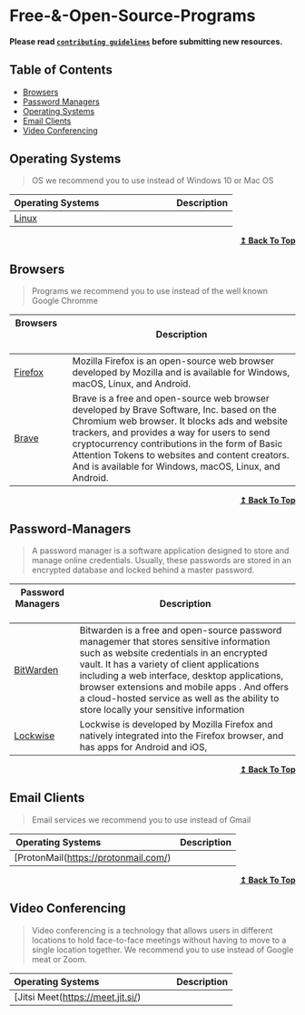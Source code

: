 # Free-&-Open-Source-Programs

#### Please read [`contributing guidelines`](./contributing.md) before submitting new resources.

## Table of Contents

- [Browsers](#browsers)
- [Password Managers](#password-managers)
- [Operating Systems](#operating-systems)
- [Email Clients](#email-clients)
- [Video Conferencing](#video-conferencing)

## Operating Systems

> OS we recommend you to use instead of Windows 10 or Mac OS

| Operating Systems &nbsp; &nbsp; &nbsp; &nbsp; &nbsp; &nbsp; &nbsp; &nbsp; &nbsp; &nbsp; &nbsp; &nbsp; &nbsp; &nbsp; | Description |
| ---------------------------------------------------------------------------------------------------------- | ----------- |
| [Linux ](https://www.mozilla.org/en/firefox/)                                                           ||

<div align="right">
    <b><a href="#table-of-contents">↥ Back To Top</a></b>
</div>

## Browsers

> Programs we recommend you to use instead of the well known Google Chromme

| Browsers &nbsp; &nbsp; &nbsp; &nbsp; &nbsp; &nbsp; &nbsp; &nbsp; &nbsp; &nbsp; &nbsp; &nbsp; &nbsp; &nbsp; | Description |
| ---------------------------------------------------------------------------------------------------------- | ----------- |
| [Firefox ](https://www.mozilla.org/en/firefox/)                                                           |Mozilla Firefox is an open-source web browser developed by Mozilla and is available for Windows, macOS, Linux, and Android.   |
| [Brave ](https://brave.com/)                                                                              |Brave is a free and open-source web browser developed by Brave Software, Inc. based on the Chromium web browser. It blocks ads and website trackers, and provides a way for users to send cryptocurrency contributions in the form of Basic Attention Tokens to websites and content creators. And is available for Windows, macOS, Linux, and Android.  |

<div align="right">
    <b><a href="#table-of-contents">↥ Back To Top</a></b>
</div>

## Password-Managers

> A password manager is a software application designed to store and manage online credentials. Usually, these passwords are stored in an encrypted database and locked behind a master password.

| Password Managers &nbsp; &nbsp; &nbsp; &nbsp; &nbsp; &nbsp; &nbsp; &nbsp; &nbsp; &nbsp; &nbsp; &nbsp; &nbsp; &nbsp; | Description |
| ---------------------------------------------------------------------------------------------------------- | ----------- |
| [BitWarden](https://bitwarden.com/)                                                                              |Bitwarden is a free and open-source password managemer that stores sensitive information such as website credentials in an encrypted vault. It has a variety of client applications including a web interface, desktop applications, browser extensions and mobile apps . And offers a cloud-hosted service as well as the ability to store locally your sensitive information
| [Lockwise](https://www.mozilla.org/en-US/firefox/lockwise/)                                                                              |Lockwise is developed by Mozilla Firefox and  natively integrated into the Firefox browser, and has apps for Android and iOS,     |

<div align="right">
    <b><a href="#table-of-contents">↥ Back To Top</a></b>
</div>

## Email Clients

> Email services  we recommend you to use instead of Gmail

| Operating Systems &nbsp; &nbsp; &nbsp; &nbsp; &nbsp; &nbsp; &nbsp; &nbsp; &nbsp; &nbsp; &nbsp; &nbsp; &nbsp; &nbsp; | Description |
| ---------------------------------------------------------------------------------------------------------- | ----------- |
| [ProtonMail(https://protonmail.com/)                                                           ||

<div align="right">
    <b><a href="#table-of-contents">↥ Back To Top</a></b>
</div>

## Video Conferencing

> Video conferencing is a technology that allows users in different locations to hold face-to-face meetings without having to move to a single location together. We recommend you to use instead of Google meat or Zoom.

| Operating Systems &nbsp; &nbsp; &nbsp; &nbsp; &nbsp; &nbsp; &nbsp; &nbsp; &nbsp; &nbsp; &nbsp; &nbsp; &nbsp; &nbsp; | Description |
| ---------------------------------------------------------------------------------------------------------- | ----------- |
| [Jitsi Meet(https://meet.jit.si/)  